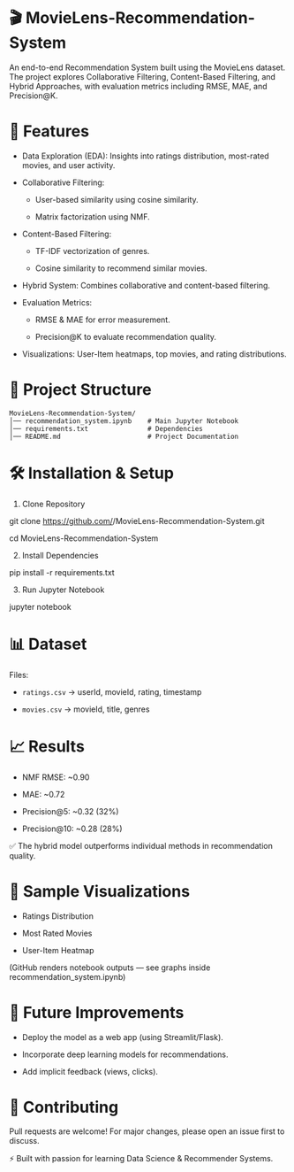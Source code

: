 # 🎬 MovieLens-Recommendation-System

An end-to-end Recommendation System built using the MovieLens dataset.
The project explores Collaborative Filtering, Content-Based Filtering, and Hybrid Approaches, with evaluation metrics including RMSE, MAE, and Precision@K.


# 🚀 Features

* Data Exploration (EDA): Insights into ratings distribution, most-rated movies, and user activity.

* Collaborative Filtering:

  - User-based similarity using cosine similarity.

  - Matrix factorization using NMF.

* Content-Based Filtering:

  - TF-IDF vectorization of genres.

  - Cosine similarity to recommend similar movies.

* Hybrid System: Combines collaborative and content-based filtering.

* Evaluation Metrics:

  - RMSE & MAE for error measurement.

  - Precision@K to evaluate recommendation quality.

* Visualizations: User-Item heatmaps, top movies, and rating distributions.


# 📂 Project Structure

```
MovieLens-Recommendation-System/
│── recommendation_system.ipynb    # Main Jupyter Notebook
│── requirements.txt               # Dependencies
│── README.md                      # Project Documentation                          
```


# 🛠️ Installation & Setup

1. Clone Repository

git clone https://github.com/<your-username>/MovieLens-Recommendation-System.git

cd MovieLens-Recommendation-System

2. Install Dependencies

pip install -r requirements.txt

3.  Run Jupyter Notebook

jupyter notebook


# 📊 Dataset

Files:

  - ```ratings.csv``` → userId, movieId, rating, timestamp

  - ```movies.csv``` → movieId, title, genres


# 📈 Results

* NMF RMSE: ~0.90

* MAE: ~0.72

* Precision@5: ~0.32 (32%)

* Precision@10: ~0.28 (28%)

✅ The hybrid model outperforms individual methods in recommendation quality.


# 📸 Sample Visualizations

* Ratings Distribution

* Most Rated Movies

* User-Item Heatmap

(GitHub renders notebook outputs — see graphs inside recommendation_system.ipynb)


# 🔮 Future Improvements

* Deploy the model as a web app (using Streamlit/Flask).

* Incorporate deep learning models for recommendations.

* Add implicit feedback (views, clicks).


# 🤝 Contributing

Pull requests are welcome! For major changes, please open an issue first to discuss.

⚡ Built with passion for learning Data Science & Recommender Systems.
